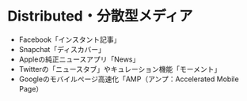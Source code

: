 # Distributed・分散型メディア

* Facebook「インスタント記事」
* Snapchat「ディスカバー」
* Appleの純正ニュースアプリ「News」
* Twitterの「ニュースタブ」やキュレーション機能「モーメント」
* Googleのモバイルページ高速化「AMP（アンプ：Accelerated Mobile Page）